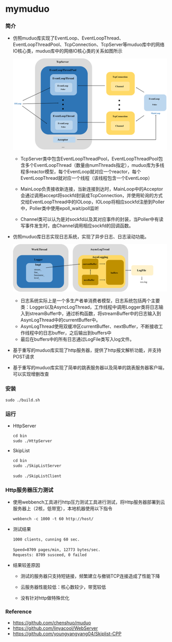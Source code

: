 # mymuduo



### 简介

- 仿照muduo库实现了EventLoop、EventLoopThread、EventLoopThreadPool、TcpConnection、TcpServer等muduo库中的网络IO核心类，muduo库中的网络IO核心类的关系如图所示

  ![muduo](.\image\muduo.png)

  

  - TcpServer类中包含EventLoopThreadPool，EventLoopThreadPool包含多个EventLoopThread（数量由numThreads指定），muduo库为多线程多reactor模型，每个EventLoop就对应一个reactor，每个EventLoopThread就对应一个线程（该线程包含一个EventLoop）

  - MainLoop负责接收新连接，当新连接到达时，MainLoop中的Acceptor会通过调用accept将sockfd封装成TcpConnection，并使用轮询的方式交给EventLoopThread中的IOLoop，IOLoop将相应sockfd注册到Poller中，Poller类中使用epoll_wait/poll监听

  - Channel类可以认为是对sockfd以及其对应事件的封装，当Poller中有读写事件发生时，由Channel调用相应sockfd的回调函数。

    

- 仿照muduo库日志实现日志系统，实现了异步日志、日志滚动功能。

  

  ![Logger](.\image\Logger.png)

  

  - 日志系统实际上是一个多生产者单消费者模型，日志系统包括两个主要类：Logger以及AsyncLogThread，工作线程中调用Logger类将日志输入到streamBuffer中，通过析构函数，将streamBuffer中的日志输入到AsynLogThread中的currentBuffer中。
  - AsynLogThread使用双缓冲区currentBuffer、nextBuffer，不断接收工作线程中的日志buffer，之后输出到buffers中
  - 最后在buffers中的所有日志通过LogFile类写入log文件。



- 基于重写的muduo库实现了http服务器，提供了http报文解析功能，并支持POST请求
- 基于重写的muduo库实现了简单的跳表服务器以及简单的跳表服务器客户端，可以实现增删改查



### 安装

```shell
sudo ./build.sh
```



### 运行

- HttpServer

  ```shell
  cd bin
  sudo ./HttpServer
  ```

- SkipList

  ```shell
  cd bin
  sudo ./SkipListServer
  
  sudo ./SkipListClient
  ```



### Http服务器压力测试

- 使用webbench工具进行http压力测试工具进行测试，将Http服务器部署到云服务器上（2核，低带宽），本地机器使用以下指令

  ```shell
  webbench -c 1000 -t 60 http://host/
  ```

- 测试结果

  ```
  1000 clients, cunning 60 sec.
  
  Speed=8709 pages/min, 12773 bytes/sec.
  Requests: 8709 susceed, 0 failed
  ```

- 结果较差原因

  - 测试的服务器只支持短链接，频繁建立与撤销TCP连接造成了性能下降

  - 云服务器性能较低：核心数较少，带宽较低

  - 没有针对http做特殊优化

    

### Reference



- https://github.com/chenshuo/muduo
- https://github.com/linyacool/WebServer
- https://github.com/youngyangyang04/Skiplist-CPP